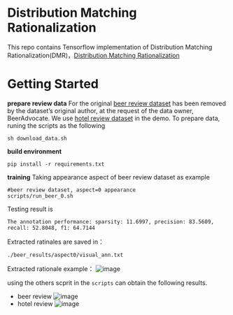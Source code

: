 # Distribution Matching Rationalization
This repo contains Tensorflow implementation of Distribution Matching Rationalization(DMR)，[Distribution Matching Rationalization]()

# Getting Started
**prepare review data**
For the original [beer review dataset](https://snap.stanford.edu/data/web-BeerAdvocate.html) has been removed by the dataset’s original author, at the request of the data owner, BeerAdvocate. We use [hotel review dataset](https://people.csail.mit.edu/yujia/files/r2a/data.zip) in the demo.
To prepare data, runing the scripts as the following
```
sh download_data.sh
```


**build environment**
```
pip install -r requirements.txt
```

**training**
Taking appearance aspect of beer review dataset as example
```
#beer review dataset, aspect=0 appearance
scripts/run_beer_0.sh
```
Testing result is
```
The annotation performance: sparsity: 11.6997, precision: 83.5609, recall: 52.8048, f1: 64.7144
```
Extracted ratinales are saved in：
```
./beer_results/aspect0/visual_ann.txt
```
Extracted rationale example：
![image](https://note.youdao.com/yws/api/personal/file/AFFD88943D144AD7BA54ECBE0BB11E8A?method=download&shareKey=1e6e1b421e3faa4b9c7f874ec963ea2e)

using the others scprit in the `scripts` can obtain the following results.
- beer review
![image](https://note.youdao.com/yws/api/personal/file/F8A2A4DB18A3441BAAC8B3E196BF21ED?method=download&shareKey=1637a8956a1a906f66998eae30700443)
- hotel review
![image](https://note.youdao.com/yws/api/personal/file/A470599E7C994AFEBBF8C41B5E455CBF?method=download&shareKey=99f3d61d9ad47f5784785047ce9f0cda)




